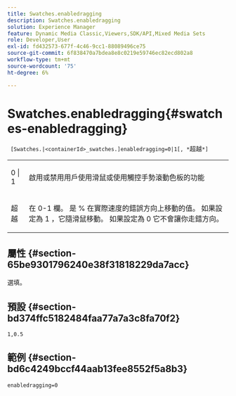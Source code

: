 ```yaml
---
title: Swatches.enabledragging
description: Swatches.enabledragging
solution: Experience Manager
feature: Dynamic Media Classic,Viewers,SDK/API,Mixed Media Sets
role: Developer,User
exl-id: fd432573-677f-4c46-9cc1-88089496ce75
source-git-commit: 6f838470a7bdea8e8c0219e59746ec82ecd802a8
workflow-type: tm+mt
source-wordcount: '75'
ht-degree: 6%

---
```


# Swatches.enabledragging{#swatches-enabledragging}

` [Swatches.|<containerId>_swatches.]enabledragging=0|1[, *`超越`*]`

<table id="table_B1363BFD20204093AAB326A1AB503B93"> 
 <tbody> 
  <tr> 
   <td> <p> <span class="codeph"> 0 | 1 </span> </p> </td> 
   <td> <p> 啟用或禁用用戶使用滑鼠或使用觸控手勢滾動色板的功能 </p> </td> 
  </tr> 
  <tr> 
   <td> <p> <span class="codeph"> <span class="varname"> 超越 </span> </span> </p> </td> 
   <td> <p> 在 <span class="codeph"> 0-1 </span> 欄。 是 <span class="codeph"> % </span> 在實際速度的錯誤方向上移動的值。 如果設定為 <span class="codeph"> 1 </span>，它隨滑鼠移動。 如果設定為 <span class="codeph"> 0 </span>它不會讓你走錯方向。 </p> </td> 
  </tr> 
 </tbody> 
</table>

## 屬性 {#section-65be9301796240e38f31818229da7acc}

選填。

## 預設 {#section-bd374ffc5182484faa77a7a3c8fa70f2}

`1,0.5`

## 範例 {#section-bd6c4249bccf44aab13fee8552f5a8b3}

`enabledragging=0`
